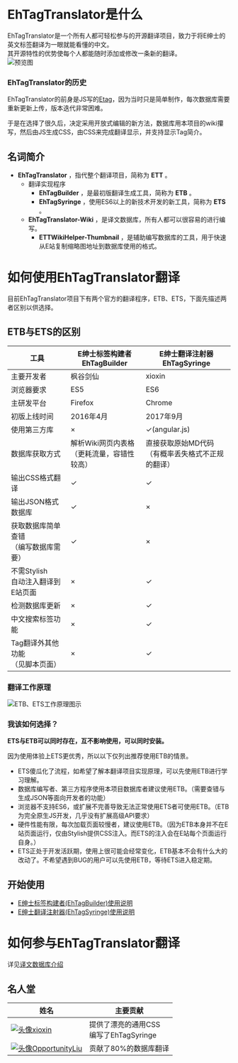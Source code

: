 ﻿# EhTagTranslator是什么
EhTagTranslator是一个所有人都可轻松参与的开源翻译项目，致力于将E绅士的英文标签翻译为一眼就能看懂的中文。  
其开源特性的优势使每个人都能随时添加或修改一条新的翻译。  
![预览图](https://raw.githubusercontent.com/wiki/Mapaler/EhTagTranslator/document/images/preview.png)

### EhTagTranslator的历史
EhTagTranslator的前身是JS写的[Etag](https://sleazyfork.org/scripts/17966)，因为当时只是简单制作，每次数据库需要重新更新上传，版本迭代非常困难。

于是在选择了很久后，决定采用开放式编辑的新方法，数据库用本项目的wiki攥写，然后由JS生成CSS，由CSS来完成翻译显示，并支持显示Tag简介。

## 名词简介
* **EhTagTranslator** ，指代整个翻译项目，简称为 **ETT** 。
  * 翻译实现程序
    * **EhTagBuilder** ，是最初版翻译生成工具，简称为 **ETB** 。
    * **EhTagSyringe** ，使用ES6以上的新技术开发的新工具，简称为 **ETS** 。
  * **EhTagTranslator-Wiki** ，是译文数据库，所有人都可以很容易的进行编写。
    * **ETTWikiHelper-Thumbnail** ，是辅助编写数据库的工具，用于快速从E站复制缩略图地址到数据库使用的格式。

# 如何使用EhTagTranslator翻译
目前EhTagTranslator项目下有两个官方的翻译程序，ETB、ETS，下面先描述两者区别以供选择。

## ETB与ETS的区别

| 工具 | E绅士标签构建者<br>EhTagBuilder | E绅士翻译注射器<br>EhTagSyringe |
| --- | --- | --- |
| 主要开发者 | 枫谷剑仙 | xioxin |
| 浏览器要求 | ES5 | ES6 |
| 主研发平台 | Firefox | Chrome |
| 初版上线时间 | 2016年4月 | 2017年9月 |
| 使用第三方库 | × | ✓(angular.js) |
| 数据库获取方式 | 解析Wiki网页内表格<br>（更耗流量，容错性较高） | 直接获取原始MD代码<br>（有概率丢失格式不正规的翻译） |
| 输出CSS格式翻译 | ✓ | ✓ |
| 输出JSON格式数据库 | ✓ | × |
| 获取数据库简单查错<br>（编写数据库需要） | ✓ | × |
| 不需Stylish<br>自动注入翻译到E站页面 | × | ✓ |
| 检测数据库更新 | × | ✓ |
| 中文搜索标签功能 | × | ✓ |
| Tag翻译外其他功能<br>（见脚本页面） | × | ✓ |

### 翻译工作原理
![ETB、ETS工作原理图示](https://user-images.githubusercontent.com/5716100/30388817-8dd554dc-9876-11e7-9bd9-abdd30b92437.png)



### 我该如何选择？

**ETS与ETB可以同时存在，互不影响使用，可以同时安装。**

因为使用体验上ETS更优秀，所以以下仅列出推荐使用ETB的情景。
* ETS傻瓜化了流程，如希望了解本翻译项目实现原理，可以先使用ETB进行学习理解。
* 数据库编写者、第三方程序使用本项目数据库者建议使用ETB。（需要查错与生成JSON等面向开发者的功能）
* 浏览器不支持ES6，或扩展不完善导致无法正常使用ETS者可使用ETB。（ETB为完全原生JS开发，几乎没有扩展高级API要求）
* 硬件性能有限，每次加载页面较慢者，建议使用ETB。（因为ETB本身并不在E站页面运行，仅由Stylish提供CSS注入。而ETS的注入会在E站每个页面运行自身。）
* ETS正处于开发活跃期，使用上很可能会经常变化，ETB基本不会有什么大的改动了。不希望遇到BUG的用户可以先使用ETB，等待ETS进入稳定期。

## 开始使用
* [E绅士标签构建者(EhTagBuilder)使用说明](EhTagBuilder)
* [E绅士翻译注射器(EhTagSyringe)使用说明](EhTagSyringe)

# 如何参与EhTagTranslator翻译
详见[译文数据库介绍](Home)

## 名人堂
| 姓名 | 主要贡献 |
| --- | --- |
| [![头像](https://avatars1.githubusercontent.com/u/5716100?v=4&s=40)xioxin](https://github.com/xioxin) | 提供了漂亮的通用CSS<br>编写了EhTagSyringe |
| [![头像](https://avatars2.githubusercontent.com/u/13471233?v=4&s=40)OpportunityLiu](https://github.com/OpportunityLiu) | 贡献了80%的数据库翻译 |